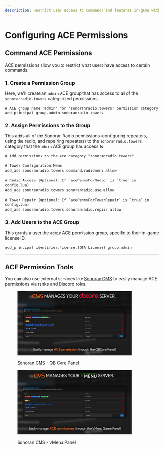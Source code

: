```yaml
---
description: Restrict user access to commands and features in-game with ACE permissions.
---
```


# Configuring ACE Permissions

## **Command ACE Permissions**

ACE permissions allow you to restrict what users have access to certain commands.

### **1. Create a Permission Group**

Here, we'll create an `admin` ACE group that has access to all of the `sonoranradio.towers` categorized permissions.

```
# ACE group name 'admin' for 'sonoranradio.towers' permission category
add_principal group.admin sonoranradio.towers
```

### **2. Assign Permissions to the Group**

This adds all of the Sonoran Radio permissions (configuring repeaters, using the radio, and repairing repeaters) to the `sonoranradio.towers` category that the `admin` ACE group has access to.

```
# Add permissions to the ace category "sonoranradio.towers"

# Tower Configuration Menu
add_ace sonoranradio.towers command.radiomenu allow

# Radio Access (Optional: If `acePermsForRadio` is `true` in config.lua)
add_ace sonoranradio.towers sonoranradio.use allow

# Tower Repair (Optional: If `acePermsForTowerRepair` is `true` in config.lua)
add_ace sonoranradio.towers sonoranradio.repair allow
```

### **3. Add Users to the ACE Group**

This grants a user the `admin` ACE permission group, specific to their in-game license ID.

```
add_principal identifier.license:{GTA License} group.admin
```

***

## ACE Permission Tools

You can also use external services like [Sonoran CMS](https://info.sonorancms.com/integration-capabilities/qb-core-game-panel/using-the-game-panel/aces-and-principals) to easily manage ACE permissions via ranks and Discord roles.

<div>

<figure><img src="../../.gitbook/assets/image (4).png" alt="" width="375"><figcaption><p>Sonoran CMS - QB Core Panel</p></figcaption></figure>

 

<figure><img src="../../.gitbook/assets/image (2) (1) (1).png" alt="" width="375"><figcaption><p>Sonoran CMS - vMenu Panel</p></figcaption></figure>

</div>
